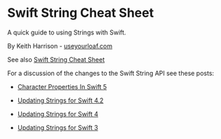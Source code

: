 # Swift String Cheat Sheet

A quick guide to using Strings with Swift.

By Keith Harrison - [useyourloaf.com](https://useyourloaf.com)

See also [Swift String Cheat Sheet](https://useyourloaf.com/blog/swift-string-cheat-sheet/)

For a discussion of the changes to the Swift String API see these posts:

+ [Character Properties In Swift 5](https://useyourloaf.com/blog/character-properties-in-swift-5/)

+ [Updating Strings for Swift 4.2](https://useyourloaf.com/blog/updating-strings-for-swift-4.2/)

+ [Updating Strings for Swift 4](https://useyourloaf.com/blog/updating-strings-for-swift-4/)

+ [Updating Strings for Swift 3](https://useyourloaf.com/blog/updating-strings-for-swift-3/)
